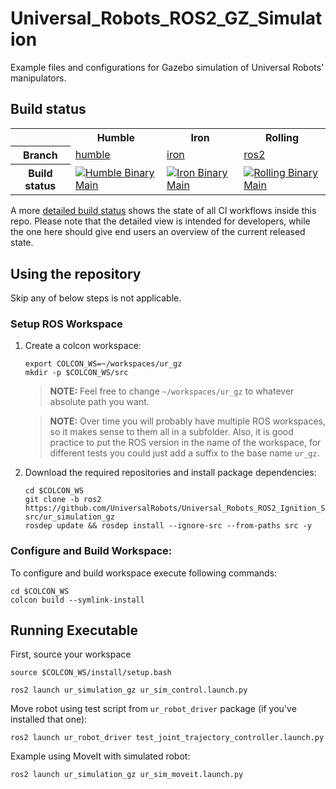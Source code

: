 Universal_Robots_ROS2_GZ_Simulation
==========================================

Example files and configurations for Gazebo simulation of Universal Robots' manipulators.

## Build status
<table width="100%">
  <tr>
    <th></th>
    <th>Humble</th>
    <th>Iron</th>
    <th>Rolling</th>
  </tr>
  <tr>
    <th>Branch</th>
    <td><a href="https://github.com/UniversalRobots/Universal_Robots_ROS2_Description/tree/humble">humble</a></td>
    <td><a href="https://github.com/UniversalRobots/Universal_Robots_ROS2_Description/tree/iron">iron</a></td>
    <td><a href="https://github.com/UniversalRobots/Universal_Robots_ROS2_Description/tree/ros2">ros2</a></td>
  </tr>
  <tr>
    <th>Build status</th>
    <td>
      <a href="https://github.com/UniversalRobots/Universal_Robots_ROS2_Ignition_Simulation/actions/workflows/humble-binary-main.yml?query=event%3Aschedule++">
         <img src="https://github.com/UniversalRobots/Universal_Robots_ROS2_Ignition_Simulation/actions/workflows/humble-binary-main.yml/badge.svg?event=schedule"
              alt="Humble Binary Main"/>
      </a> <br />
    </td>
    <td>
      <a href="https://github.com/UniversalRobots/Universal_Robots_ROS2_Ignition_Simulation/actions/workflows/iron-binary-main.yml?query=event%3Aschedule++">
         <img src="https://github.com/UniversalRobots/Universal_Robots_ROS2_Ignition_Simulation/actions/workflows/iron-binary-main.yml/badge.svg?event=schedule"
              alt="Iron Binary Main"/>
      </a> <br />
    </td>
    <td>
      <a href="https://github.com/UniversalRobots/Universal_Robots_ROS2_Ignition_Simulation/actions/workflows/rolling-binary-main.yml?query=event%3Aschedule++">
         <img src="https://github.com/UniversalRobots/Universal_Robots_ROS2_Ignition_Simulation/actions/workflows/rolling-binary-main.yml/badge.svg?event=schedule"
              alt="Rolling Binary Main"/>
      </a> <br />
    </td>
  </tr>
</table>

A more [detailed build status](ci_status.md) shows the state of all CI workflows inside this repo.
Please note that the detailed view is intended for developers, while the one here should give end
users an overview of the current released state.


## Using the repository
Skip any of below steps is not applicable.

### Setup ROS Workspace

1. Create a colcon workspace:
   ```
   export COLCON_WS=~/workspaces/ur_gz
   mkdir -p $COLCON_WS/src
   ```

   > **NOTE:** Feel free to change `~/workspaces/ur_gz` to whatever absolute path you want.

   > **NOTE:** Over time you will probably have multiple ROS workspaces, so it makes sense to them all in a subfolder.
     Also, it is good practice to put the ROS version in the name of the workspace, for different tests you could just add a suffix to the base name `ur_gz`.

1. Download the required repositories and install package dependencies:
   ```
   cd $COLCON_WS
   git clone -b ros2 https://github.com/UniversalRobots/Universal_Robots_ROS2_Ignition_Simulation.git src/ur_simulation_gz
   rosdep update && rosdep install --ignore-src --from-paths src -y
   ```



### Configure and Build Workspace:
To configure and build workspace execute following commands:
  ```
  cd $COLCON_WS
  colcon build --symlink-install
  ```

## Running Executable
First, source your workspace

```
source $COLCON_WS/install/setup.bash
```

```
ros2 launch ur_simulation_gz ur_sim_control.launch.py
```

Move robot using test script from  `ur_robot_driver` package (if you've installed that one):
```
ros2 launch ur_robot_driver test_joint_trajectory_controller.launch.py
```

Example using MoveIt with simulated robot:
```
ros2 launch ur_simulation_gz ur_sim_moveit.launch.py
```
